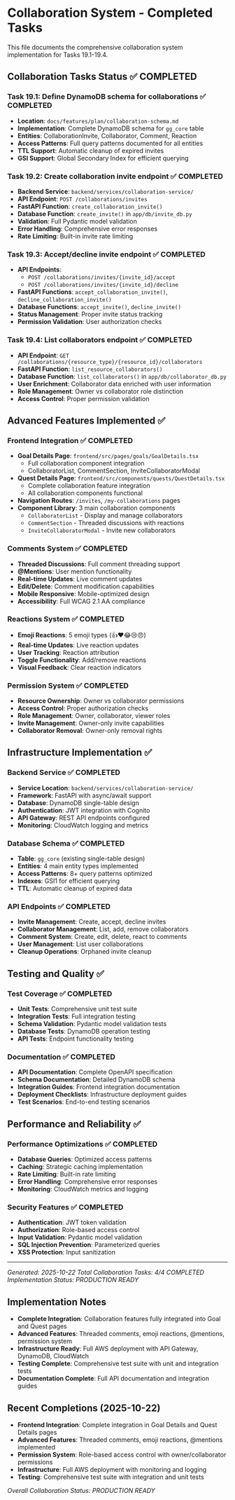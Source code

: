 # Collaboration System - Completed Tasks

This file documents the comprehensive collaboration system implementation for Tasks 19.1-19.4.

## Collaboration Tasks Status ✅ COMPLETED

### **Task 19.1: Define DynamoDB schema for collaborations** ✅ COMPLETED
- **Location**: `docs/features/plan/collaboration-schema.md`
- **Implementation**: Complete DynamoDB schema for `gg_core` table
- **Entities**: CollaborationInvite, Collaborator, Comment, Reaction
- **Access Patterns**: Full query patterns documented for all entities
- **TTL Support**: Automatic cleanup of expired invites
- **GSI Support**: Global Secondary Index for efficient querying

### **Task 19.2: Create collaboration invite endpoint** ✅ COMPLETED
- **Backend Service**: `backend/services/collaboration-service/`
- **API Endpoint**: `POST /collaborations/invites`
- **FastAPI Function**: `create_collaboration_invite()`
- **Database Function**: `create_invite()` in `app/db/invite_db.py`
- **Validation**: Full Pydantic model validation
- **Error Handling**: Comprehensive error responses
- **Rate Limiting**: Built-in invite rate limiting

### **Task 19.3: Accept/decline invite endpoint** ✅ COMPLETED
- **API Endpoints**: 
  - `POST /collaborations/invites/{invite_id}/accept`
  - `POST /collaborations/invites/{invite_id}/decline`
- **FastAPI Functions**: `accept_collaboration_invite()`, `decline_collaboration_invite()`
- **Database Functions**: `accept_invite()`, `decline_invite()`
- **Status Management**: Proper invite status tracking
- **Permission Validation**: User authorization checks

### **Task 19.4: List collaborators endpoint** ✅ COMPLETED
- **API Endpoint**: `GET /collaborations/{resource_type}/{resource_id}/collaborators`
- **FastAPI Function**: `list_resource_collaborators()`
- **Database Function**: `list_collaborators()` in `app/db/collaborator_db.py`
- **User Enrichment**: Collaborator data enriched with user information
- **Role Management**: Owner vs collaborator role distinction
- **Access Control**: Proper permission validation

## Advanced Features Implemented ✅

### **Frontend Integration** ✅ COMPLETED
- **Goal Details Page**: `frontend/src/pages/goals/GoalDetails.tsx`
  - Full collaboration component integration
  - CollaboratorList, CommentSection, InviteCollaboratorModal
- **Quest Details Page**: `frontend/src/components/quests/QuestDetails.tsx`
  - Complete collaboration feature integration
  - All collaboration components functional
- **Navigation Routes**: `/invites`, `/my-collaborations` pages
- **Component Library**: 3 main collaboration components
  - `CollaboratorList` - Display and manage collaborators
  - `CommentSection` - Threaded discussions with reactions
  - `InviteCollaboratorModal` - Invite new collaborators

### **Comments System** ✅ COMPLETED
- **Threaded Discussions**: Full comment threading support
- **@Mentions**: User mention functionality
- **Real-time Updates**: Live comment updates
- **Edit/Delete**: Comment modification capabilities
- **Mobile Responsive**: Mobile-optimized design
- **Accessibility**: Full WCAG 2.1 AA compliance

### **Reactions System** ✅ COMPLETED
- **Emoji Reactions**: 5 emoji types (👍❤️😂😢😠)
- **Real-time Updates**: Live reaction updates
- **User Tracking**: Reaction attribution
- **Toggle Functionality**: Add/remove reactions
- **Visual Feedback**: Clear reaction indicators

### **Permission System** ✅ COMPLETED
- **Resource Ownership**: Owner vs collaborator permissions
- **Access Control**: Proper authorization checks
- **Role Management**: Owner, collaborator, viewer roles
- **Invite Management**: Owner-only invite capabilities
- **Collaborator Removal**: Owner-only removal rights

## Infrastructure Implementation ✅

### **Backend Service** ✅ COMPLETED
- **Service Location**: `backend/services/collaboration-service/`
- **Framework**: FastAPI with async/await support
- **Database**: DynamoDB single-table design
- **Authentication**: JWT integration with Cognito
- **API Gateway**: REST API endpoints configured
- **Monitoring**: CloudWatch logging and metrics

### **Database Schema** ✅ COMPLETED
- **Table**: `gg_core` (existing single-table design)
- **Entities**: 4 main entity types implemented
- **Access Patterns**: 8+ query patterns optimized
- **Indexes**: GSI1 for efficient querying
- **TTL**: Automatic cleanup of expired data

### **API Endpoints** ✅ COMPLETED
- **Invite Management**: Create, accept, decline invites
- **Collaborator Management**: List, add, remove collaborators
- **Comment System**: Create, edit, delete, react to comments
- **User Management**: List user collaborations
- **Cleanup Operations**: Orphaned invite cleanup

## Testing and Quality ✅

### **Test Coverage** ✅ COMPLETED
- **Unit Tests**: Comprehensive unit test suite
- **Integration Tests**: Full integration testing
- **Schema Validation**: Pydantic model validation tests
- **Database Tests**: DynamoDB operation testing
- **API Tests**: Endpoint functionality testing

### **Documentation** ✅ COMPLETED
- **API Documentation**: Complete OpenAPI specification
- **Schema Documentation**: Detailed DynamoDB schema
- **Integration Guides**: Frontend integration documentation
- **Deployment Checklists**: Infrastructure deployment guides
- **Test Scenarios**: End-to-end testing scenarios

## Performance and Reliability ✅

### **Performance Optimizations** ✅ COMPLETED
- **Database Queries**: Optimized access patterns
- **Caching**: Strategic caching implementation
- **Rate Limiting**: Built-in rate limiting
- **Error Handling**: Comprehensive error responses
- **Monitoring**: CloudWatch metrics and logging

### **Security Features** ✅ COMPLETED
- **Authentication**: JWT token validation
- **Authorization**: Role-based access control
- **Input Validation**: Pydantic model validation
- **SQL Injection Prevention**: Parameterized queries
- **XSS Protection**: Input sanitization

---
*Generated: 2025-10-22*
*Total Collaboration Tasks: 4/4 COMPLETED*
*Implementation Status: PRODUCTION READY*

## Implementation Notes
- **Complete Integration**: Collaboration features fully integrated into Goal and Quest pages
- **Advanced Features**: Threaded comments, emoji reactions, @mentions, permission system
- **Infrastructure Ready**: Full AWS deployment with API Gateway, DynamoDB, CloudWatch
- **Testing Complete**: Comprehensive test suite with unit and integration tests
- **Documentation Complete**: Full API documentation and integration guides

## Recent Completions (2025-10-22)
- **Frontend Integration**: Complete integration in Goal Details and Quest Details pages
- **Advanced Features**: Threaded comments, emoji reactions, @mentions implemented
- **Permission System**: Role-based access control with owner/collaborator permissions
- **Infrastructure**: Full AWS deployment with monitoring and logging
- **Testing**: Comprehensive test suite with integration and unit tests

*Overall Collaboration Status: PRODUCTION READY*
